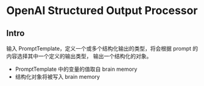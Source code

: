 # OpenAI Structured Output Processor

## Intro

输入 PromptTemplate，定义一个或多个结构化输出的类型，将会根据 prompt 的内容选择其中一个定义的输出类型，
输出一个结构化的对象。

- PromptTemplate 中的变量的值取自 brain memory
- 结构化对象将被写入 brain memory

```go

```